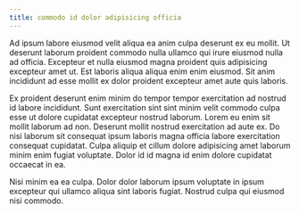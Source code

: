 ```yaml
---
title: commodo id dolor adipisicing officia
---
```


Ad ipsum labore eiusmod velit aliqua ea anim culpa deserunt ex eu mollit. Ut deserunt laborum proident commodo nulla ullamco qui irure eiusmod nulla ad officia. Excepteur et nulla eiusmod magna proident quis adipisicing excepteur amet ut. Est laboris aliqua aliqua enim enim eiusmod. Sit anim incididunt ad esse mollit ex dolor proident excepteur amet aute quis laboris.

Ex proident deserunt enim minim do tempor tempor exercitation ad nostrud id labore incididunt. Sunt exercitation sint sint minim velit commodo culpa esse ut dolore cupidatat excepteur nostrud laborum. Lorem eu enim sit mollit laborum ad non. Deserunt mollit nostrud exercitation ad aute ex. Do nisi laborum sit consequat ipsum laboris magna officia labore exercitation consequat cupidatat. Culpa aliquip et cillum dolore adipisicing amet laborum minim enim fugiat voluptate. Dolor id id magna id enim dolore cupidatat occaecat in ea.

Nisi minim ea ea culpa. Dolor dolor laborum ipsum voluptate in ipsum excepteur qui ullamco aliqua sint laboris fugiat. Nostrud culpa qui eiusmod nisi commodo.